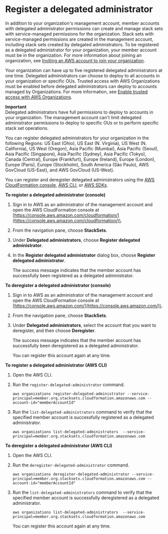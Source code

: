 # Register a delegated administrator<a name="stacksets-orgs-delegated-admin"></a>

In addition to your organization's management account, member accounts with delegated administrator permissions can create and manage stack sets with service\-managed permissions for the organization\. Stack sets with service\-managed permissions are created in the management account, including stack sets created by delegated administrators\. To be registered as a delegated administrator for your organization, your member account must be in the organization\. For more information about joining an organization, see [Inviting an AWS account to join your organization](https://docs.aws.amazon.com/organizations/latest/userguide/orgs_manage_accounts_invites.html)\.

Your organization can have up to five registered delegated administrators at one time\. Delegated administrators can choose to deploy to all accounts in your organization or specific OUs\. Trusted access with AWS Organizations must be enabled before delegated administrators can deploy to accounts managed by Organizations\. For more information, see [Enable trusted access with AWS Organizations](stacksets-orgs-enable-trusted-access.md)\.

**Important**  
Delegated administrators have full permissions to deploy to accounts in your organization\. The management account can't limit delegated administrator permissions to deploy to specific OUs or to perform specific stack set operations\.

You can register delegated administrators for your organization in the following Regions: US East \(Ohio\), US East \(N\. Virginia\), US West \(N\. California\), US West \(Oregon\), Asia Pacific \(Mumbai\), Asia Pacific \(Seoul\), Asia Pacific \(Singapore\), Asia Pacific \(Sydney\), Asia Pacific \(Tokyo\), Canada \(Central\), Europe \(Frankfurt\), Europe \(Ireland\), Europe \(London\), Europe \(Paris\), Europe \(Stockholm\), South America \(São Paulo\), AWS GovCloud \(US\-East\), and AWS GovCloud \(US\-West\)\.

You can register and deregister delegated administrators using the [AWS CloudFormation console](https://console.aws.amazon.com/cloudformation/), [AWS CLI](https://aws.amazon.com/cli/), or [AWS SDKs](https://aws.amazon.com/tools/)\.

**To register a delegated administrator \(console\)**

1. Sign in to AWS as an administrator of the management account and open the AWS CloudFormation console at [https://console.aws.amazon.com/cloudformation/](https://console.aws.amazon.com/cloudformation/)\.

1. From the navigation pane, choose **StackSets**\.

1. Under **Delegated administrators**, choose **Register delegated administrator**\.

1. In the **Register delegated administrator** dialog box, choose **Register delegated administrator**\.

   The success message indicates that the member account has successfully been registered as a delegated administrator\.

**To deregister a delegated administrator \(console\)**

1. Sign in to AWS as an administrator of the management account and open the AWS CloudFormation console at [https://console.aws.amazon.com/](https://console.aws.amazon.com/)\.

1. From the navigation pane, choose **StackSets**\.

1. Under **Delegated administrators**, select the account that you want to deregister, and then choose **Deregister**\.

   The success message indicates that the member account has successfully been deregistered as a delegated administrator\.

   You can register this account again at any time\.

**To register a delegated administrator \(AWS CLI\)**

1. Open the AWS CLI\.

1. Run the `register-delegated-administrator` command\.

   ```
   aws organizations register-delegated-administrator --service-principal=member.org.stacksets.cloudformation.amazonaws.com --account-id="memberAccountId"
   ```

1. Run the `list-delegated-administrators` command to verify that the specified member account is successfully registered as a delegated administrator\.

   ```
   aws organizations list-delegated-administrators  --service-principal=member.org.stacksets.cloudformation.amazonaws.com
   ```

**To deregister a delegated administrator \(AWS CLI\)**

1. Open the AWS CLI\.

1. Run the `deregister-delegated-administrator` command\.

   ```
   aws organizations deregister-delegated-administrator --service-principal=member.org.stacksets.cloudformation.amazonaws.com --account-id="memberAccountId"
   ```

1. Run the `list-delegated-administrators` command to verify that the specified member account is successfully deregistered as a delegated administrator\.

   ```
   aws organizations list-delegated-administrators  --service-principal=member.org.stacksets.cloudformation.amazonaws.com
   ```

   You can register this account again at any time\.